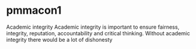 # pmmacon1
Academic integrity
Academic integrity is important to ensure fairness, integrity, reputation, accountability and critical thinking.  Without academic integrity there would be a lot of dishonesty
